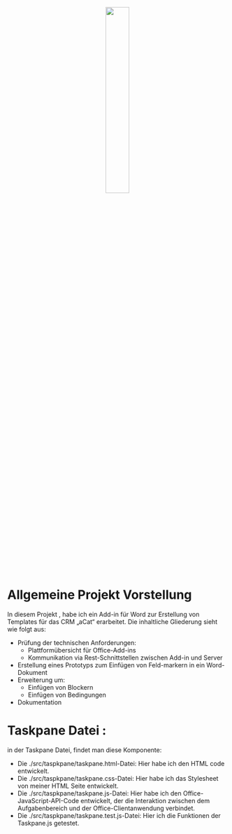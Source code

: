 <p align="center" width="100%">
    <img width="33%" src="https://user-images.githubusercontent.com/74714706/117035867-1b561480-ad05-11eb-9642-2a20bcd46717.png"> 
</p>

# Allgemeine Projekt Vorstellung

In diesem Projekt , habe ich ein Add-in für Word zur Erstellung von Templates für das CRM „aCat“ erarbeitet. Die inhaltliche Gliederung sieht wie folgt aus:

   * Prüfung der technischen Anforderungen:
     * Plattformübersicht für Office-Add-ins
     * Kommunikation via Rest-Schnittstellen zwischen Add-in und Server
   * Erstellung eines Prototyps zum Einfügen von Feld-markern in ein Word-Dokument
   * Erweiterung um:
     * Einfügen von Blockern
     * Einfügen von Bedingungen
   * Dokumentation






# Taskpane Datei :

in der Taskpane Datei, findet man diese Komponente:
   *	Die ./src/taspkpane/taskpane.html-Datei: Hier habe ich den HTML code entwickelt.
   *	Die ./src/taspkpane/taskpane.css-Datei: Hier habe ich das Stylesheet von meiner HTML Seite entwickelt.
   *	Die ./src/taspkpane/taskpane.js-Datei: Hier habe ich den Office-JavaScript-API-Code entwickelt, der die Interaktion zwischen dem Aufgabenbereich und der Office-Clientanwendung      verbindet.
   *	Die ./src/taspkpane/taskpane.test.js-Datei: Hier ich die Funktionen der Taskpane.js getestet.
 
